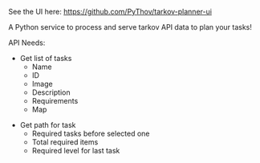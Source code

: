 See the UI here: https://github.com/PyThov/tarkov-planner-ui

A Python service to process and serve tarkov API data to plan your tasks!

API Needs:
 - Get list of tasks
    - Name
    - ID
    - Image
    - Description
    - Requirements
    - Map
 <!-- - Get specific task info
    - Name
    - ID
    - Image
    - Description
    - Requirements
    - Map -->
 - Get path for task
    - Required tasks before selected one
    - Total required items
    - Required level for last task
